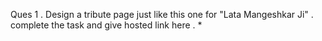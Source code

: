 Ques 1 . Design a tribute page just like this one for "Lata Mangeshkar Ji" . complete the task and give hosted link here . *
